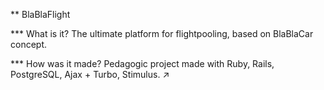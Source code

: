 ** BlaBlaFlight

*** What is it?
The ultimate platform for flightpooling, based on BlaBlaCar concept.

*** How was it made?
Pedagogic project made with Ruby, Rails, PostgreSQL, Ajax + Turbo, Stimulus. ↗
